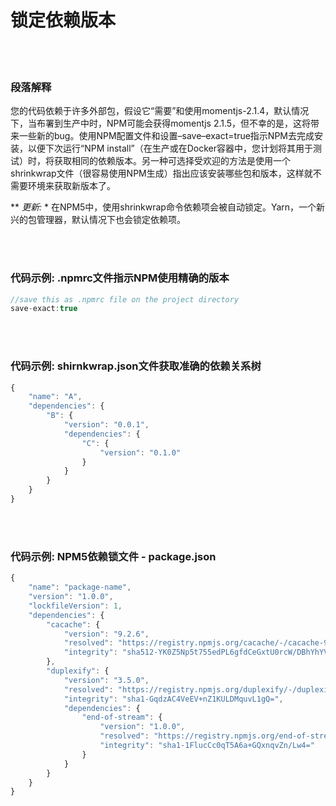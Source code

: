 # 锁定依赖版本

<br/><br/>


### 段落解释



您的代码依赖于许多外部包，假设它“需要”和使用momentjs-2.1.4，默认情况下，当布署到生产中时，NPM可能会获得momentjs 2.1.5，但不幸的是，这将带来一些新的bug。使用NPM配置文件和设置–save–exact=true指示NPM去完成安装，以便下次运行“NPM install”（在生产或在Docker容器中，您计划将其用于测试）时，将获取相同的依赖版本。另一种可选择受欢迎的方法是使用一个shrinkwrap文件（很容易使用NPM生成）指出应该安装哪些包和版本，这样就不需要环境来获取新版本了。

** *更新:* * 在NPM5中，使用shrinkwrap命令依赖项会被自动锁定。Yarn，一个新兴的包管理器，默认情况下也会锁定依赖项。

<br/><br/>


### 代码示例: .npmrc文件指示NPM使用精确的版本

```javascript
//save this as .npmrc file on the project directory
save-exact:true
```

<br/><br/>

### 代码示例: shirnkwrap.json文件获取准确的依赖关系树

```javascript
{
    "name": "A",
    "dependencies": {
        "B": {
            "version": "0.0.1",
            "dependencies": {
                "C": { 
                    "version": "0.1.0"
                }
            }
        }
    }
}
```

<br/><br/>

### 代码示例: NPM5依赖锁文件 - package.json

```javascript
{
    "name": "package-name",
    "version": "1.0.0",
    "lockfileVersion": 1,
    "dependencies": {
        "cacache": {
            "version": "9.2.6",
            "resolved": "https://registry.npmjs.org/cacache/-/cacache-9.2.6.tgz",
            "integrity": "sha512-YK0Z5Np5t755edPL6gfdCeGxtU0rcW/DBhYhYVDckT+7AFkCCtedf2zru5NRbBLFk6e7Agi/RaqTOAfiaipUfg=="
        },
        "duplexify": {
            "version": "3.5.0",
            "resolved": "https://registry.npmjs.org/duplexify/-/duplexify-3.5.0.tgz",
            "integrity": "sha1-GqdzAC4VeEV+nZ1KULDMquvL1gQ=",
            "dependencies": {
                "end-of-stream": {
                    "version": "1.0.0",
                    "resolved": "https://registry.npmjs.org/end-of-stream/-/end-of-stream-1.0.0.tgz",
                    "integrity": "sha1-1FlucCc0qT5A6a+GQxnqvZn/Lw4="
                }
            }
        }
    }
}
```
